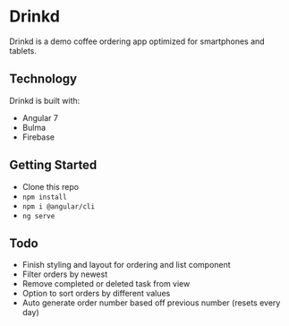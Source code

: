 # Drinkd

Drinkd is a demo coffee ordering app optimized for smartphones and tablets.

## Technology

Drinkd is built with:
- Angular 7
- Bulma
- Firebase

## Getting Started

- Clone this repo
- `npm install`
- `npm i @angular/cli`
- `ng serve`

## Todo

- Finish styling and layout for ordering and list component
- Filter orders by newest
- Remove completed or deleted task from view 
- Option to sort orders by different values
- Auto generate order number based off previous number (resets every day)


